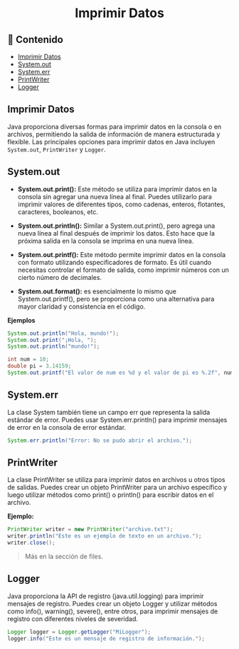 <h1 align="center">Imprimir Datos</h1>

<h2>📑 Contenido</h2>

- [Imprimir Datos](#imprimir-datos)
- [System.out](#systemout)
- [System.err](#systemerr)
- [PrintWriter](#printwriter)
- [Logger](#logger)

## Imprimir Datos

Java proporciona diversas formas para imprimir datos en la consola o en archivos, permitiendo la salida de información de manera estructurada y flexible. Las principales opciones para imprimir datos en Java incluyen `System.out`, `PrintWriter` y `Logger`.

## System.out

- **System.out.print():** Este método se utiliza para imprimir datos en la consola sin agregar una nueva línea al final. Puedes utilizarlo para imprimir valores de diferentes tipos, como cadenas, enteros, flotantes, caracteres, booleanos, etc.

- **System.out.println():** Similar a System.out.print(), pero agrega una nueva línea al final después de imprimir los datos. Esto hace que la próxima salida en la consola se imprima en una nueva línea.

- **System.out.printf():** Este método permite imprimir datos en la consola con formato utilizando especificadores de formato. Es útil cuando necesitas controlar el formato de salida, como imprimir números con un cierto número de decimales.

- **System.out.format():** es esencialmente lo mismo que System.out.printf(), pero se proporciona como una alternativa para mayor claridad y consistencia en el código.

**Ejemplos**

```java
System.out.println("Hola, mundo!");
System.out.print("¡Hola, ");
System.out.println("mundo!");

int num = 10;
double pi = 3.14159;
System.out.printf("El valor de num es %d y el valor de pi es %.2f", num, pi);
```

## System.err

La clase System también tiene un campo err que representa la salida estándar de error. Puedes usar System.err.println() para imprimir mensajes de error en la consola de error estándar.

```java
System.err.println("Error: No se pudo abrir el archivo.");
```

## PrintWriter

La clase PrintWriter se utiliza para imprimir datos en archivos u otros tipos de salidas. Puedes crear un objeto PrintWriter para un archivo específico y luego utilizar métodos como print() o println() para escribir datos en el archivo.

**Ejemplo:**

```java
PrintWriter writer = new PrintWriter("archivo.txt");
writer.println("Este es un ejemplo de texto en un archivo.");
writer.close();
```

> Más en la sección de files.

## Logger

Java proporciona la API de registro (java.util.logging) para imprimir mensajes de registro. Puedes crear un objeto Logger y utilizar métodos como info(), warning(), severe(), entre otros, para imprimir mensajes de registro con diferentes niveles de severidad.

```java
Logger logger = Logger.getLogger("MiLogger");
logger.info("Este es un mensaje de registro de información.");
```
